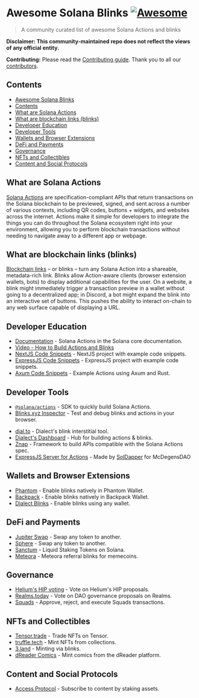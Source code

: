 <!--lint disable double-link-->
<!--prettier-ignore-->
# Awesome Solana Blinks [![Awesome](https://awesome.re/badge.svg)](https://awesome.re)

> A community curated list of awesome Solana Actions and blinks

<!--lint disable remark-lint:no-emphasis-as-heading -->
**Disclaimer: This community-maintained repo does not reflect the views of any
official entity.**

<!--lint disable remark-lint:no-emphasis-as-heading -->
**Contributing:** Please read the [Contributing guide](./CONTRIBUTING.md). Thank
you to all our
[contributors](https://github.com/solana-developers/awesome-blinks/graphs/contributors).

## Contents

- [Awesome Solana Blinks](#awesome-solana-blinks-)
- [Contents](#contents)
- [What are Solana Actions](#what-are-solana-actions)
- [What are blockchain links (blinks)](#what-are-blockchain-links-blinks)
- [Developer Education](#developer-education)
- [Developer Tools](#developer-tools)
- [Wallets and Browser Extensions](#wallets-and-browser-extensions)
- [DeFi and Payments](#defi-and-payments)
- [Governance](#governance)
- [NFTs and Collectibles](#nfts-and-collectibles)
- [Content and Social Protocols](#content-and-social-protocols)

## What are Solana Actions

[Solana Actions](https://solana.com/docs/advanced/actions#actions) are
specification-compliant APIs that return transactions on the Solana blockchain
to be previewed, signed, and sent across a number of various contexts, including
QR codes, buttons + widgets, and websites across the internet. Actions make it
simple for developers to integrate the things you can do throughout the Solana
ecosystem right into your environment, allowing you to perform blockchain
transactions without needing to navigate away to a different app or webpage.

## What are blockchain links (blinks)

[Blockchain links](https://solana.com/docs/advanced/actions#blinks) – or blinks
– turn any Solana Action into a shareable, metadata-rich link. Blinks allow
Action-aware clients (browser extension wallets, bots) to display additional
capabilities for the user. On a website, a blink might immediately trigger a
transaction preview in a wallet without going to a decentralized app; in
Discord, a bot might expand the blink into an interactive set of buttons. This
pushes the ability to interact on-chain to any web surface capable of displaying
a URL.

## Developer Education

- [Documentation](https://solana.com/docs/advanced/actions) - Solana Actions in the Solana core documentation.
- [Video - How to Build Actions and Blinks](https://www.youtube.com/watch?v=kCht01Ycif0)
- [NextJS Code Snippets](https://github.com/solana-developers/solana-actions/tree/main/examples/next-js) - NextJS project with example code snippets.
- [ExpressJS Code Snippets](https://github.com/solana-developers/solana-actions/tree/main/examples/express) - ExpressJS project with example code snippets.
- [Axum Code Snippets](https://github.com/solana-developers/solana-actions/tree/main/examples/axum) - Example Actions using Axum and Rust.

## Developer Tools

- [`@solana/actions`](https://www.npmjs.com/package/@solana/actions) - SDK to quickly build Solana Actions.
- [Blinks.xyz Inspector](https://www.blinks.xyz/inspector) - Test and debug blinks and actions in your browser.
<!--  -->
- [dial.to](https://dial.to) - Dialect's blink interstitial tool.
- [Dialect's Dashboard](https://dashboard.dialect.to) - Hub for building actions & blinks.
- [Znap](https://github.com/heavy-duty/znap) - Framework to build APIs compatible with the Solana Actions spec.
- [ExpressJS Server for Actions](https://github.com/McDegens-DAO/solana-action-express) - Made by [SolDapper](https://x.com/SolDapper) for McDegensDAO

## Wallets and Browser Extensions

- [Phantom](https://phantom.app) - Enable blinks natively in Phantom Wallet.
- [Backpack](https://backpack.app) - Enable blinks natively in Backpack Wallet.
- [Dialect Blinks](https://chromewebstore.google.com/detail/dialect-blinks/mhklkgpihchphohoiopkidjnbhdoilof) - Enable blinks using any wallet.

## DeFi and Payments

- [Jupiter Swap](https://jup.ag/swap/USDC-SOL) - Swap any token to another.
- [Sphere](https://dial.to/sphere/pay/paymentLink_ea7773f8e9ca45de8aa6072311fe31a6) - Swap any token to another.
- [Sanctum](https://app.sanctum.so/trade/SOL-hSOL) - Liquid Staking Tokens on Solana.
- [Meteora](https://app.meteora.ag/pools/HifGMRtyVovedmEzLmnzhKmWTsxnaPSHVYqJnJiEarv7) - Meteora referral blinks for memecoins.

## Governance

- [Helium's HIP voting](https://heliumvote.com/mobile/proposals/2z9WenqeZvdCuPEDJBKn4dDPequj99SURYYZNUtooyfN) - Vote on Helium's HIP proposals.
- [Realms.today](https://dial.to/realms/vote/dao/Dean%27s%20List%20Network%20State/proposal/G3av7swjUPKjD4b5VisUzvK1MWoGLvGMWH8Fagy7tXWF) - Vote on DAO governance proposals on Realms.
- [Squads](https://dial.to/?action=solana-action%3Ahttps%3A%2F%2Fsquads-actions-poc.vercel.app%2Fapi%2Factions%2Fapprove-tx%3Fsquad%3D8J1vkuS76G4taHxvBKKC8rjeHjydiFZhRBtyLBQ9WYYe%26tx%3D4) - Approve, reject, and execute Squads transactions.

## NFTs and Collectibles

- [Tensor.trade](https://www.tensor.trade/trade/tensorians) - Trade NFTs on Tensor.
- [truffle.tech](https://dial.to/?action=solana-action:https://truffle.tech/solana-actions/mint/test-solana-actions) - Mint NFTs from collections.
- [3.land](https://3.land/item/FqpWuEUcvAmnpSfo5EmigPYd8XYGyWbwzty8zrqmy6Qj) - Minting via blinks.
- [dReader Comics](https://dreader.app/mint/48) - Mint comics from the dReader platform.

## Content and Social Protocols

- [Access Protocol](https://hub.accessprotocol.co/creators/the-block) - Subscribe to content by staking assets.
